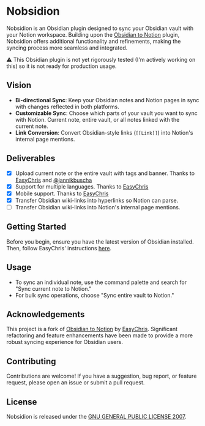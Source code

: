 # Nobsidion

Nobsidion is an Obsidian plugin designed to sync your Obsidian vault with your Notion workspace. Building upon the [Obsidian to Notion](https://github.com/EasyChris/obsidian-to-notion/) plugin, Nobsidion offers additional functionality and refinements, making the syncing process more seamless and integrated.

⚠️ This Obsidian plugin is not yet rigorously tested (I'm actively working on this) so it is not ready for production usage.

## Vision

-   **Bi-directional Sync**: Keep your Obsidian notes and Notion pages in sync with changes reflected in both platforms.
-   **Customizable Sync**: Choose which parts of your vault you want to sync with Notion. Current note, entire vault, or all notes linked with the current note.
-   **Link Conversion**: Convert Obsidian-style links (`[[Link]]`) into Notion's internal page mentions.

## Deliverables

-   [x] Upload current note or the entire vault with tags and banner. Thanks to [EasyChris](https://github.com/EasyChris) and [@jannikbuscha](https://github.com/jannikbuscha)
-   [x] Support for multiple languages. Thanks to [EasyChris](https://github.com/EasyChris)
-   [x] Mobile support. Thanks to [EasyChris](https://github.com/EasyChris)
-   [x] Transfer Obsidian wiki-links into hyperlinks so Notion can parse.
-   [ ] Transfer Obsidian wiki-links into Notion's internal page mentions.

## Getting Started

Before you begin, ensure you have the latest version of Obsidian installed. Then, follow EasyChris' instructions [here](https://github.com/EasyChris/obsidian-to-notion/tree/master).

## Usage

-   To sync an individual note, use the command palette and search for "Sync current note to Notion."
-   For bulk sync operations, choose "Sync entire vault to Notion."

## Acknowledgements

This project is a fork of [Obsidian to Notion](https://github.com/EasyChris/obsidian-to-notion/) by [EasyChris](https://github.com/EasyChris). Significant refactoring and feature enhancements have been made to provide a more robust syncing experience for Obsidian users.

## Contributing

Contributions are welcome! If you have a suggestion, bug report, or feature request, please open an issue or submit a pull request.

## License

Nobsidion is released under the [GNU GENERAL PUBLIC LICENSE 2007](LICENSE).
